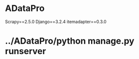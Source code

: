 # ADataPro


Scrapy==2.5.0
Django==3.2.4
itemadapter==0.3.0

# ../ADataPro/python manage.py runserver
